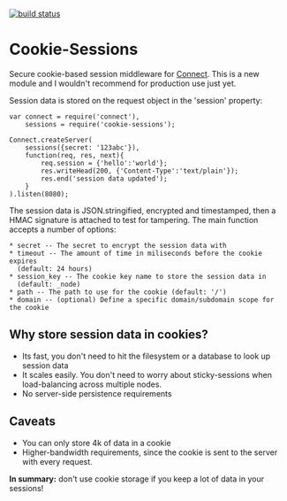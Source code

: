 [![build status](https://secure.travis-ci.org/caolan/cookie-sessions.png)](http://travis-ci.org/caolan/cookie-sessions)
# Cookie-Sessions

Secure cookie-based session middleware for
[Connect](http://github.com/senchalabs/connect). This is a new module and I
wouldn't recommend for production use just yet.

Session data is stored on the request object in the 'session' property:

    var connect = require('connect'),
        sessions = require('cookie-sessions');

    Connect.createServer(
        sessions({secret: '123abc'}),
        function(req, res, next){
            req.session = {'hello':'world'};
            res.writeHead(200, {'Content-Type':'text/plain'});
            res.end('session data updated');
        }
    ).listen(8080);

The session data is JSON.stringified, encrypted and timestamped, then a HMAC
signature is attached to test for tampering. The main function accepts a
number of options:

    * secret -- The secret to encrypt the session data with
    * timeout -- The amount of time in miliseconds before the cookie expires
      (default: 24 hours)
    * session_key -- The cookie key name to store the session data in
      (default: _node)
    * path -- The path to use for the cookie (default: '/')
	* domain -- (optional) Define a specific domain/subdomain scope for the cookie


## Why store session data in cookies?

* Its fast, you don't need to hit the filesystem or a database to look up
  session data
* It scales easily. You don't need to worry about sticky-sessions when
  load-balancing across multiple nodes.
* No server-side persistence requirements

## Caveats

* You can only store 4k of data in a cookie
* Higher-bandwidth requirements, since the cookie is sent to the server with
  every request.

__In summary:__ don't use cookie storage if you keep a lot of data in your
sessions!
